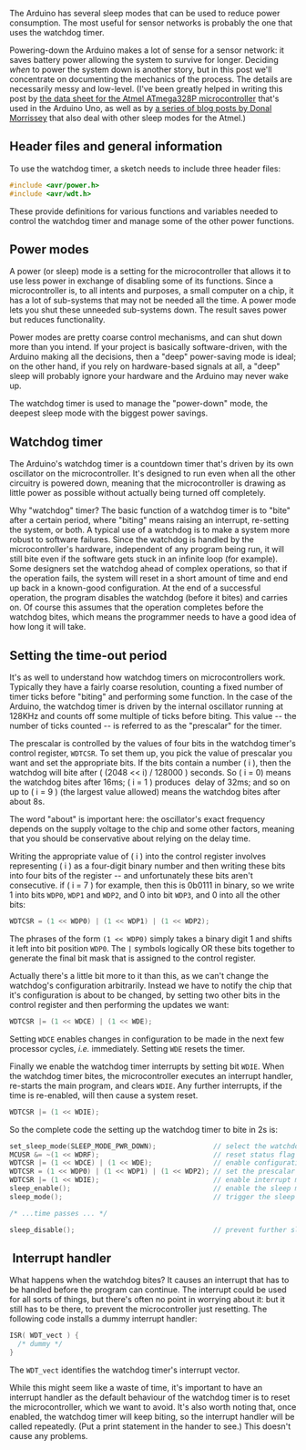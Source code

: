 The Arduino has several sleep modes that can be used to reduce power consumption. The most useful for sensor networks is probably the one that uses the watchdog timer.

<!--more-->

Powering-down the Arduino makes a lot of sense for a sensor network: it saves battery power allowing the system to survive for longer. Deciding <em>when</em> to power the system down is another story, but in this post we'll concentrate on documenting the mechanics of the process. The details are necessarily messy and low-level. (I've been greatly helped in writing this post by <a href="http://www.atmel.com/devices/atmega328p.aspx?tab=documents" target="_blank">the data sheet for the Atmel ATmega328P microcontroller</a> that's used in the Arduino Uno, as well as by <a href="http://donalmorrissey.blogspot.ie/2010/04/putting-arduino-diecimila-to-sleep-part.html" target="_blank">a series of blog posts by Donal Morrissey</a> that also deal with other sleep modes for the Atmel.)
</p><h2>Header files and general information</h2>
To use the watchdog timer, a sketch needs to include three header files:

```c
#include <avr/power.h>
#include <avr/wdt.h>
```

These provide definitions for various functions and variables needed to control the watchdog timer and manage some of the other power functions.
<h2>Power modes</h2>
A power (or sleep) mode is a setting for the microcontroller that allows it to use less power in exchange of disabling some of its functions. Since a microcontroller is, to all intents and purposes, a small computer on a chip, it has a lot of sub-systems that may not be needed all the time. A power mode lets you shut these unneeded sub-systems down. The result saves power but reduces functionality.

Power modes are pretty coarse control mechanisms, and can shut down more than you intend. If your project is basically software-driven, with the Arduino making all the decisions, then a "deep" power-saving mode is ideal; on the other hand, if you rely on hardware-based signals at all, a "deep" sleep will probably ignore your hardware and the Arduino may never wake up.

The watchdog timer is used to manage the "power-down" mode, the deepest sleep mode with the biggest power savings.
<h2>Watchdog timer</h2>
The Arduino's watchdog timer is a countdown timer that's driven by its own oscillator on the microcontroller. It's designed to run even when all the other circuitry is powered down, meaning that the microcontroller is drawing as little power as possible without actually being turned off completely.

Why "watchdog" timer? The basic function of a watchdog timer is to "bite" after a certain period, where "biting" means raising an interrupt, re-setting the system, or both. A typical use of a watchdog is to make a system more robust to software failures. Since the watchdog is handled by the microcontroller's hardware, independent of any program being run, it will still bite even if the software gets stuck in an infinite loop (for example). Some designers set the watchdog ahead of complex operations, so that if the operation fails, the system will reset in a short amount of time and end up back in a known-good configuration. At the end of a successful operation, the program disables the watchdog (before it bites) and carries on. Of course this assumes that the operation completes before the watchdog bites, which means the programmer needs to have a good idea of how long it will take.
<h2>Setting the time-out period</h2>
It's as well to understand how watchdog timers on microcontrollers work. Typically they have a fairly coarse resolution, counting a fixed number of timer ticks before "biting" and performing some function. In the case of the Arduino, the watchdog timer is driven by the internal oscillator running at 128KHz and counts off some multiple of ticks before biting. This value -- the number of ticks counted -- is referred to as the "prescalar" for the timer.

The prescalar is controlled by the values of four bits in the watchdog timer's control register, <code>WDTCSR</code>. To set them up, you pick the value of prescalar you want and set the appropriate bits. If the bits contain a number \( i \), then the watchdog will bite after \( (2048 &lt;&lt; i) / 128000 \) seconds. So \( i = 0\) means the watchdog bites after 16ms; \( i = 1 \) produces  delay of 32ms; and so on up to \( i = 9 \) (the largest value allowed) means the watchdog bites after about 8s.

The word "about" is important here: the oscillator's exact frequency depends on the supply voltage to the chip and some other factors, meaning that you should be conservative about relying on the delay time.

Writing the appropriate value of \( i \) into the control register
involves representing \( i \) as a four-digit binary number and then
writing these bits into four bits of the register -- and unfortunately
these bits aren't consecutive. if \( i = 7 \) for example, then this
is 0b0111 in binary, so we write 1 into bits <code>WDP0</code>,
<code>WDP1</code> and <code>WDP2</code>, and 0 into bit
<code>WDP3</code>, and 0 into all the other bits:

```c
WDTCSR = (1 << WDP0) | (1 << WDP1) | (1 << WDP2);
```

The phrases of the form <code>(1 &lt;&lt; WDP0)</code> simply takes a binary digit 1 and shifts it left into bit position <code>WDP0</code>. The <code>|</code> symbols logically OR these bits together to generate the final bit mask that is assigned to the control register.

Actually there's a little bit more to it than this, as we can't change the watchdog's configuration arbitrarily. Instead we have to notify the chip that it's configuration is about to be changed, by setting two other bits in the control register and then performing the updates we want:

```c
WDTCSR |= (1 << WDCE) | (1 << WDE);
```

Setting <code>WDCE</code> enables changes in configuration to be made in the next few processor cycles, <em>i.e.</em> immediately. Setting <code>WDE</code> resets the timer.

Finally we enable the watchdog timer interrupts by setting bit
<code>WDIE</code>. When the watchdog timer bites, the microcontroller
executes an interrupt handler, re-starts the main program, and clears
<code>WDIE</code>. Any further interrupts, if the time is re-enabled,
will then cause a system reset.

```c
WDTCSR |= (1 << WDIE);
```

So the complete code the setting up the watchdog timer to bite in 2s is:

```c
set_sleep_mode(SLEEP_MODE_PWR_DOWN);              // select the watchdog timer mode
MCUSR &= ~(1 << WDRF);                            // reset status flag
WDTCSR |= (1 << WDCE) | (1 << WDE);               // enable configuration changes
WDTCSR = (1 << WDP0) | (1 << WDP1) | (1 << WDP2); // set the prescalar = 7
WDTCSR |= (1 << WDIE);                            // enable interrupt mode
sleep_enable();                                   // enable the sleep mode ready for use
sleep_mode();                                     // trigger the sleep

/* ...time passes ... */

sleep_disable();                                  // prevent further sleeps</pre>
```

<h2> Interrupt handler</h2>
What happens when the watchdog bites? It causes an interrupt that has to be handled before the program can continue. The interrupt could be used for all sorts of things, but there's often no point in worrying about it: but it still has to be there, to prevent the microcontroller just resetting. The following code installs a dummy interrupt handler:

```c
ISR( WDT_vect ) {
  /* dummy */
}
```

The <code>WDT_vect</code> identifies the watchdog timer's interrupt vector.

While this might seem like a waste of time, it's important to have an interrupt handler as the default behaviour of the watchdog timer is to reset the microcontroller, which we want to avoid. It's also worth noting that, once enabled, the watchdog timer will keep biting, so the interrupt handler will be called repeatedly. (Put a print statement in the hander to see.) This doesn't cause any problems.

